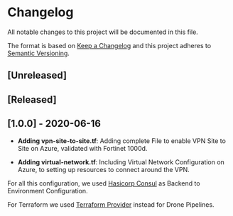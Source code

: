 # Changelog

All notable changes to this project will be documented in this file.

The format is based on [Keep a Changelog](http://keepachangelog.com/en/1.0.0/)
and this project adheres to [Semantic Versioning](http://semver.org/spec/v2.0.0.html).

## [Unreleased]

## [Released]

## [1.0.0] - 2020-06-16

- **Adding vpn-site-to-site.tf**: Adding complete File to enable VPN Site to Site on Azure, validated with Fortinet 1000d.

- **Adding virtual-network.tf**: Including Virtual Network Configuration on Azure, to setting up resources to connect around the VPN.

For all this configuration, we used [Hasicorp Consul](https://www.consul.io/docs) as Backend to Environment Configuration.

For Terraform we used [Terraform Provider](https://github.com/terraform-providers/terraform-provider-azurerm/blob/master/CHANGELOG-v1.md#1360-october-29-2019) instead for Drone Pipelines.